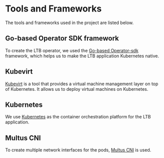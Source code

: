 # Tools and Frameworks

The tools and frameworks used in the project are listed below.

## Go-based Operator SDK framework

To create the LTB operator, we used the [Go-based Operator-sdk](https://sdk.operatorframework.io/docs/building-operators/golang/quickstart/) framework, which helps us to make the LTB application Kubernetes native.

## Kubevirt

[Kubevirt](https://kubevirt.io/) is a tool that provides a virtual machine management layer on top of Kubernetes. It allows us to deploy virtual machines on Kubernetes.

## Kubernetes

We use [Kubernetes](https://kubernetes.io/) as the container orchestration platform for the LTB application.

## Multus CNI

To create multiple network interfaces for the pods, [Multus CNI](https://github.com/k8snetworkplumbingwg/multus-cni) is used.
